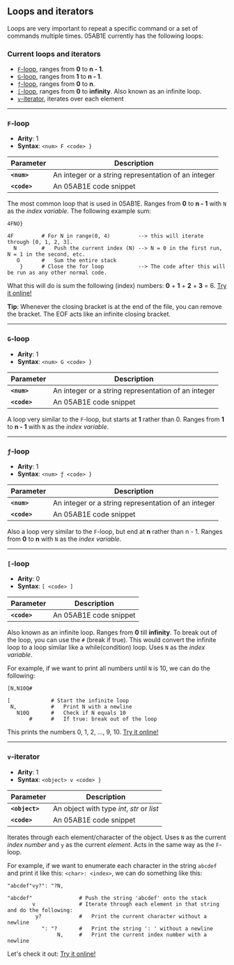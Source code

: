 ## Loops and iterators

Loops are very important to repeat a specific command or a set of commands multiple times. 05AB1E currently has the following loops:

### Current loops and iterators

 - [`F`-loop](#f-loop), ranges from **0** to **n - 1**.
 - [`G`-loop](#g-loop), ranges from **1** to **n - 1**.
 - [`ƒ`-loop](#ƒ-loop), ranges from **0** to **n**.
 - [`[`-loop](#-loop), ranges from **0** to **infinity**. Also known as an infinite loop.
 - [`v`-iterator](#v-iterator), iterates over each element

--------------

### `F`-loop

- **Arity**: 1 
- **Syntax**: `<num> F <code> }`

| Parameter | Description |
| --------- | ----------- |
| **`<num>`** | An integer or a string representation of an integer |
| **`<code>`** | An 05AB1E code snippet |

The most common loop that is used in 05AB1E. Ranges from **0** to **n - 1** with `N` as the _index variable_. The following example sum:

    4FNO}
    
    4F         # For N in range(0, 4)         --> this will iterate through [0, 1, 2, 3].
      N        #   Push the current index (N) --> N = 0 in the first run, N = 1 in the second, etc.
       O       #   Sum the entire stack
        }      # Close the for loop           --> The code after this will be run as any other normal code.
  
What this will do is sum the following (index) numbers: **0** + **1** + **2** + **3** = 6. [Try it online!](https://tio.run/##MzBNTDJM/f/fxM3Pv/b/fwA "05AB1E – Try It Online")

**Tip**: Whenever the closing bracket is at the end of the file, you can remove the bracket. The EOF acts like an infinite closing bracket.


------------------

### `G`-loop

- **Arity**: 1 
- **Syntax**: `<num> G <code> }`

| Parameter | Description |
| --------- | ----------- |
| **`<num>`** | An integer or a string representation of an integer |
| **`<code>`** | An 05AB1E code snippet |

A loop very similar to the `F`-loop, but starts at **1** rather than 0. Ranges from **1** to **n - 1** with `N` as the _index variable_.

------------------

### `ƒ`-loop

- **Arity**: 1 
- **Syntax**: `<num> ƒ <code> }`

| Parameter | Description |
| --------- | ----------- |
| **`<num>`** | An integer or a string representation of an integer |
| **`<code>`** | An 05AB1E code snippet |

Also a loop very similar to the `F`-loop, but end at **n** rather than n - 1. Ranges from **0** to **n** with `N` as the _index variable_.

------------------

### `[`-loop

- **Arity**: 0
- **Syntax**: `[ <code> ]`

| Parameter | Description |
| --------- | ----------- |
| **`<code>`** | An 05AB1E code snippet |

Also known as an infinite loop. Ranges from **0** till **infinity**. To break out of the loop, you can use the `#` (break if true). This would convert the infinite loop to a loop similar like a while(condition) loop. Uses `N` as the _index variable_.

For example, if we want to print all numbers until `N` is 10, we can do the following:

    [N,N10Q#
    
    [             # Start the infinite loop
     N,           #   Print N with a newline
       N10Q       #   Check if N equals 10
           #      #   If true: break out of the loop

This prints the numbers 0, 1, 2, ..., 9, 10. [Try it online!](https://tio.run/##MzBNTDJM/f8/2k/Hz9AgUPn/fwA "05AB1E – Try It Online")

-------------------

### `v`-iterator

- **Arity**: 1
- **Syntax**: `<object> v <code> }`

| Parameter | Description |
| --------- | ----------- |
| **`<object>`** | An object with type _int_, _str_ or _list_ |
| **`<code>`** | An 05AB1E code snippet |

Iterates through each element/character of the object. Uses `N` as the current _index number_ and `y` as the current _element_. Acts in the same way as the `F`-loop.

For example, if we want to enumerate each character in the string `abcdef` and print it like this: `<char>: <index>`, we can do something like this:

    "abcdef"vy?": "?N,

    "abcdef"               # Push the string 'abcdef' onto the stack
            v              # Iterate through each element in that string and do the following:
             y?            #   Print the current character without a newline
               ": "?       #   Print the string ': ' without a newline
                    N,     #   Print the current index number with a newline

Let's check it out: [Try it online!](https://tio.run/##MzBNTDJM/f9fKTEpOSU1Tams0l7JSkHJ3k/n/38A "05AB1E – Try It Online")
